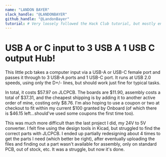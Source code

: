```yaml
---
name: "LANDON BAYER"
slack_handle: "@LANDONBAYER"
github_handle: "@LandonBayer"
tutorial: # Very loosely followed the Hack Club tutorial, but mostly ended up doing it myself.
---
```


# USB A or C input to 3 USB A 1 USB C output Hub!

<!-- Describe your board in 2-3 sentences. What are you making? What will it do? -->
This little pcb takes a computer input via a USB-A or USB-C female port and passes it through to 3 USB-A ports and 1 USB-C port. It runs at USB 2.0 speeds, using only the D+/- lines, but should work just fine for typical tasks.


<!-- How much is it going to cost? -->
In total, it costs $57.97 on JLCPCB. The boards are $11.90, assembly costs a total of $37.31, and the cheapest shipping is by adding it to another active order of mine, costing only $8.76. I'm also hoping to use a coupon or two at checkout to fit within my current $100 granted by Onboard (of which there is $46.15 left...should've used some coupons the first time too).


<!-- Tell us a little bit about your design process. What were some challenges? What helped? ***Totally optional*** -->
This was much more difficult than the last project I did, my 24V to 5V converter. I felt fine using the design tools in Kicad, but struggled to find the correct parts with JLCPCB. I ended up partially redesigning about 4 times to get the parts I need (which better be right), after eventually uploading the files and finding out a part wasn't available for assembly, only on standard PCB, out of stock, etc. It was a struggle, but now it's done.
